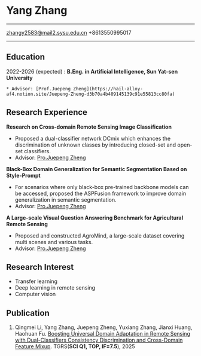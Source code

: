 Yang Zhang
============

-------------------     ----------------------------
zhangy2583@mail2.sysu.edu.cn
+8613550995017
-------------------     ----------------------------

Education
---------

2022-2026 (expected)
:   **B.Eng. in Artificial Intelligence, Sun Yat-sen University**

    * Advisor: [Prof.Juepeng Zheng](https://hail-alloy-af4.notion.site/Juepeng-Zheng-d3b70a4b409145139c91e55813cc80fa)

Research Experience
----------

**Research on Cross-domain Remote Sensing Image Classification**

- Proposed a dual-classifier network DCmix which enhances the discrimination of unknown classes by introducing closed-set and open-set classifiers.
- Advisor: [Pro.Juepeng Zheng](https://hail-alloy-af4.notion.site/Juepeng-Zheng-d3b70a4b409145139c91e55813cc80fa)

**Black-Box Domain Generalization for Semantic Segmentation Based on Style-Prompt**

- For scenarios where only black-box pre-trained backbone models can be accessed, proposed the ASPFusion framework to improve domain generalization in semantic segmentation.
- Advisor: [Pro.Juepeng Zheng](https://hail-alloy-af4.notion.site/Juepeng-Zheng-d3b70a4b409145139c91e55813cc80fa)

**A Large-scale Visual Question Answering Benchmark for Agricultural Remote Sensing**

- Proposed and constructed AgroMind, a large-scale dataset covering multi scenes and various tasks.
- Advisor: [Pro.Juepeng Zheng](https://hail-alloy-af4.notion.site/Juepeng-Zheng-d3b70a4b409145139c91e55813cc80fa)

Research Interest
--------------------
- Transfer learning
- Deep learning in remote sensing
- Computer vision


Publication
----------------------------------------


1. Qingmei Li, Yang Zhang, Juepeng Zheng, Yuxiang Zhang, Jianxi Huang, Haohuan Fu.     [Boosting Universal Domain Adaptation in Remote Sensing with Dual-Classifiers Consistency Discrimination and Cross-Domain Feature Mixup](https://doi.org/10.1109/TGRS.2025.3571747). TGRS(**SCI Q1, TOP, IF=7.5**), 2025